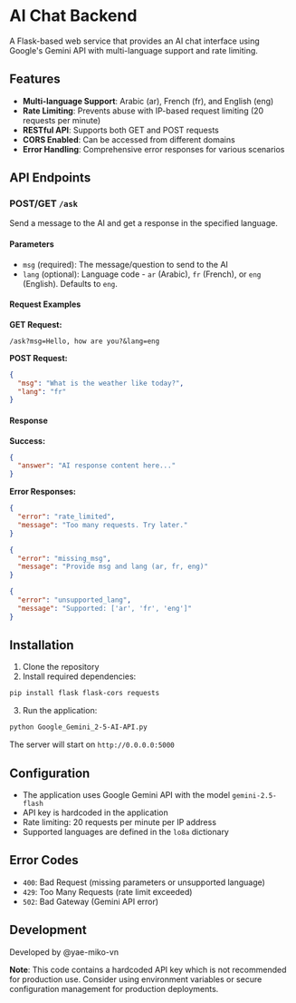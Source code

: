 
# AI Chat Backend

A Flask-based web service that provides an AI chat interface using Google's Gemini API with multi-language support and rate limiting.

## Features

- **Multi-language Support**: Arabic (ar), French (fr), and English (eng)
- **Rate Limiting**: Prevents abuse with IP-based request limiting (20 requests per minute)
- **RESTful API**: Supports both GET and POST requests
- **CORS Enabled**: Can be accessed from different domains
- **Error Handling**: Comprehensive error responses for various scenarios

## API Endpoints

### POST/GET `/ask`

Send a message to the AI and get a response in the specified language.

#### Parameters

- `msg` (required): The message/question to send to the AI
- `lang` (optional): Language code - `ar` (Arabic), `fr` (French), or `eng` (English). Defaults to `eng`.

#### Request Examples

**GET Request:**
```
/ask?msg=Hello, how are you?&lang=eng
```

**POST Request:**
```json
{
  "msg": "What is the weather like today?",
  "lang": "fr"
}
```

#### Response

**Success:**
```json
{
  "answer": "AI response content here..."
}
```

**Error Responses:**
```json
{
  "error": "rate_limited",
  "message": "Too many requests. Try later."
}
```

```json
{
  "error": "missing_msg",
  "message": "Provide msg and lang (ar, fr, eng)"
}
```

```json
{
  "error": "unsupported_lang",
  "message": "Supported: ['ar', 'fr', 'eng']"
}
```

## Installation

1. Clone the repository
2. Install required dependencies:
```bash
pip install flask flask-cors requests
```

3. Run the application:
```bash
python Google_Gemini_2-5-AI-API.py
```

The server will start on `http://0.0.0.0:5000`

## Configuration

- The application uses Google Gemini API with the model `gemini-2.5-flash`
- API key is hardcoded in the application
- Rate limiting: 20 requests per minute per IP address
- Supported languages are defined in the `lo8a` dictionary

## Error Codes

- `400`: Bad Request (missing parameters or unsupported language)
- `429`: Too Many Requests (rate limit exceeded)
- `502`: Bad Gateway (Gemini API error)

## Development

Developed by @yae-miko-vn

**Note**: This code contains a hardcoded API key which is not recommended for production use. Consider using environment variables or secure configuration management for production deployments.
```
